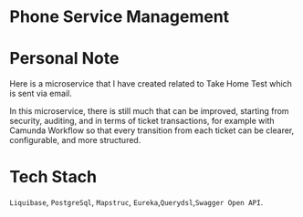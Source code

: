 # Phone Service Management

# Personal Note

Here is a microservice that I have created related to Take Home Test which is sent via email.

In this microservice, there is still much that can be improved, starting from security, auditing, and in terms of ticket transactions, for example with Camunda Workflow so that every transition from each ticket can be clearer, configurable, and more structured.

# Tech Stach

`Liquibase`, `PostgreSql`, `Mapstruc`, `Eureka`,`Querydsl`,`Swagger Open API`.
